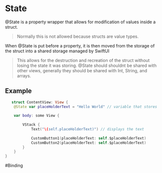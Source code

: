 # State
@State is a property wrapper that allows for modification of values inside a struct.
> Normally this is not allowed because structs are value types. 

When @State is put before a property, it is then moved from the storage of the struct into a shared storage managed by SwiftUI
> This allows for the destruction and recreation of the struct without losing the state it was storing.
> @State should shouldnt be shared with other views, generally they should be shared with Int, String, and arrays.

## Example
``` swift
   struct ContentView: View {
    @State var placeHolderText = "Hello World" // variable that stores "Hello World"
    
    var body: some View {
        
        VStack {
            Text("\(self.placeHolderText)") // displays the text
            
            CustomButton1(placeHolderText: self.$placeHolderText)
            CustomButton2(placeHolderText: self.$placeHolderText)
        }
    }
}
   ```

#Binding


